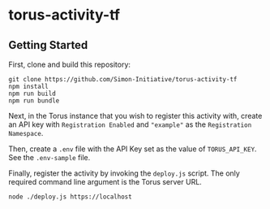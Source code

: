 # torus-activity-tf

## Getting Started

First, clone and build this repository:

```
git clone https://github.com/Simon-Initiative/torus-activity-tf
npm install
npm run build
npm run bundle
```

Next, in the Torus instance that you wish to register this activity with, create
an API key with `Registration Enabled` and `"example"` as the `Registration Namespace`.

Then, create a `.env` file with the API Key set as the value of `TORUS_API_KEY`. See
the `.env-sample` file.

Finally, register the activity by invoking the `deploy.js` script. The only required
command line argument is the Torus server URL.

```
node ./deploy.js https://localhost
```

